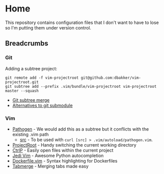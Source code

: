 # Home

This repository contains configuration files that I don't want to have to lose
so I'm putting them under version control.

## Breadcrumbs

### Git

Adding a subtree project:

```
git remote add -f vim-projectroot git@github.com:dbakker/vim-projectroot.git
git subtree add --prefix .vim/bundle/vim-projectroot vim-projectroot master --squash
```

- [Git subtree merge](https://help.github.com/articles/about-git-subtree-merges/)
- [Alternatives to git submodule](https://blogs.atlassian.com/2013/05/alternatives-to-git-submodule-git-subtree/)


### Vim

- [Pathogen](https://github.com/tpope/vim-pathogen) - We would add this as a
  subtree but it conflicts with the existing .vim path
  - [src](https://raw.githubusercontent.com/tpope/vim-pathogen/master/autoload/pathogen.vim) -
    To be used with `curl [src] > .vim/autoload/pathogen.vim`.
- [ProjectRoot](https://github.com/dbakker/vim-projectroot) - Handy switching
  the current working directory
- [CtrlP](https://github.com/ctrlpvim/ctrlp.vim) - Easily open files within the
  current project
- [Jedi Vim](https://github.com/davidhalter/jedi-vim) - Awesome Python
  autocompletion
- [Dockerfile.vim](https://github.com/ekalinin/Dockerfile.vim) - Syntax
  highlighting for Dockerfiles
- [Tabmerge](https://github.com/vim-scripts/Tabmerge) - Merging tabs made easy 

